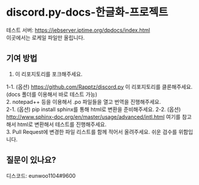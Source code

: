 # discord.py-docs-한글화-프로젝트

테스트 서버: <https://jebserver.iptime.org/dpdocs/index.html>  
이곳에서는 로케일 파일만 올립니다.  

## 기여 방법

1. 이 리포지토리를 포크해주세요.  

1-1. (옵션) <https://github.com/Rapptz/discord.py> 이 리포지토리를 클론해주세요. (docs 폴더를 이용해서 바로 테스트 가능)  
2. notepad++ 등을 이용해서 .po 파일들을 열고 번역을 진행해주세요.  
2-1. (옵션) pip install sphinx를 통해 html로 변환을 준비해주세요.
2-2. (옵션) <http://www.sphinx-doc.org/en/master/usage/advanced/intl.html> 여기를 참고해서 html로 변환해서 테스트를 진행해주세요.  
3. Pull Request에 변경한 파일 리스트를 함께 적어서 올려주세요. 쉬운 검수를 위함입니다.  

## 질문이 있나요?

디스코드: eunwoo1104#9600
